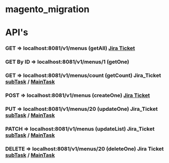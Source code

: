 # magento_migration
# API's
### GET => localhost:8081/v1/menus    (getAll) [Jira Ticket](https://alshayji.atlassian.net/browse/DN-9272)
### GET By ID => localhost:8081/v1/menus/1    (getOne)
### GET => localhost:8081/v1/menus/count    (getCount) Jira_Ticket [subTask](https://alshayji.atlassian.net/browse/DN-9724) / [MainTask](https://alshayji.atlassian.net/browse/DN-9273)
### POST  => localhost:8081/v1/menus    (createOne)  [Jira Ticket](https://alshayji.atlassian.net/browse/DN-9281)
### PUT => localhost:8081/v1/menus/20    (updateOne) Jira_Ticket [subTask](https://alshayji.atlassian.net/browse/DN-9722) / [MainTask](https://alshayji.atlassian.net/browse/DN-9282)
### PATCH => localhost:8081/v1/menus   (updateList) Jira_Ticket [subTask](https://alshayji.atlassian.net/browse/DN-9723) / [MainTask](https://alshayji.atlassian.net/browse/DN-9273)
### DELETE => localhost:8081/v1/menus/20    (deleteOne) Jira Ticket [subTask](https://alshayji.atlassian.net/browse/DN-9711) / [MainTask](https://alshayji.atlassian.net/browse/DN-9291)



